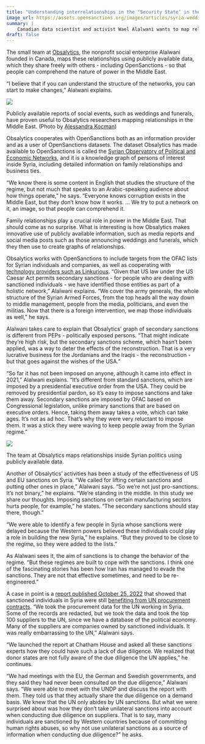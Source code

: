 ```yaml
---
title: "Understanding interrelationships in the ‘Security State’ in the Middle East"
image_url: https://assets.opensanctions.org/images/articles/syria-wedding.jpg
summary: |
    Canadian data scientist and activist Wael Alalwani wants to map relationships between members of what he calls the ‘Security State’ - business elites, political actors, army generals and others. 
draft: false
---
```


The small team at [Obsalytics](https://obsalytics.org/), the nonprofit social enterprise Alalwani founded in Canada, maps these relationships using publicly available data, which they share freely with others - including OpenSanctions - so that people can comprehend the nature of power in the Middle East.

“I believe that if you can understand the structure of the networks, you can start to make changes,” Alalwani explains.

<img class="img-fluid" src="https://assets.opensanctions.org/images/articles/syria-wedding.jpg">
<p class="img-caption">
    Publicly available reports of social events, such as weddings and funerals, have proven useful to Obsalytics researchers mapping relationships in the Middle East. (Photo by <a href="https://www.flickr.com/photos/akocman/">Alessandra Kocman</a>)
</p>

Obsalytics cooperates with OpenSanctions both as an information provider and as a user of OpenSanctions datasets. The dataset Obsalytics has made available to OpenSanctions is called the [Syrian Observatory of Political and Economic Networks](https://www.opensanctions.org/datasets/sy_obsalytics_opensyr/), and it is a knowledge graph of persons of interest inside Syria, including detailed information on family relationships and business ties.

“We know there is some content in English that studies the structure of the regime, but not much that speaks to an Arabic-speaking audience about how things operate,” he says. “Everyone knows corruption exists in the Middle East, but they don’t know how it works. … We try to put a network on it, an image, so that people can comprehend it.

Family relationships play a crucial role in power in the Middle East. That should come as no surprise. What is interesting is how Obsalytics makes innovative use of publicly available information, such as media reports and social media posts such as those announcing weddings and funerals, which they then use to create graphs of relationships.

Obsalytics works with OpenSanctions to include targets from the OFAC lists for Syrian individuals and companies, as well as cooperating with [technology providers such as Linkurious](https://linkurious.com/blog/obsalytics-syrian-regime-financial-flows/). “Given that US law under the US Caesar Act permits secondary sanctions - for people who are dealing with sanctioned individuals - we have identified those entities as part of a holistic network,” Alalwani explains. “We cover the army generals, the whole structure of the Syrian Armed Forces, from the top heads all the way down to middle management, people from the media, politicians, and even the militias. Now that there is a foreign intervention, we map those individuals as well,” he says.

Alalwani takes care to explain that Obsalytics’ graph of secondary sanctions is different from PEPs - politically exposed persons. “That might indicate they’re high risk, but the secondary sanctions scheme, which hasn’t been applied, was a way to deter the effects of the reconstruction. That is a very lucrative business for the Jordanians and the Iraqis - the reconstruction - but that goes against the wishes of the USA.”

“So far it has not been imposed on anyone, although it came into effect in 2021,” Alalwani explains. “It’s different from standard sanctions, which are imposed by a presidential executive order from the USA. They could be removed by presidential pardon, so it’s easy to impose sanctions and take them away. Secondary sanctions are imposed by OFAC based on Congressional legislation, unlike primary sanctions that are based on executive orders. Hence, taking them away takes a vote, which can take ages. It’s not as ad hoc. That’s why they were very reluctant to impose them. It was a stick they were waving to keep people away from the Syrian regime.”

<img class="img-fluid" src="https://assets.opensanctions.org/images/articles/obsalytics-team.png">
<p class="img-caption">
    The team at Obsalytics maps relationships inside Syrian politics using publicly available data.
</p>

Another of Obsalytics’ activities has been a study of the effectiveness of US and EU sanctions on Syria. “We called for lifting certain sanctions and putting other ones in place,” Alalwani says. “So we’re not just pro-sanctions. It’s not binary,” he explains. “We’re standing in the middle. In this study we share our thoughts. Imposing sanctions on certain manufacturing sectors hurts people, for example,” he states. “The secondary sanctions should stay there, though.”

“We were able to identify a few people in Syria whose sanctions were delayed because the Western powers believed these individuals could play a role in building the new Syria,” he explains. “But they proved to be close to the regime, so they were added to the lists.”

As Alalwani sees it, the aim of sanctions is to change the behavior of the regime. “But these regimes are built to cope with the sanctions. I think one of the fascinating stories has been how Iran has managed to evade the sanctions. They are not that effective sometimes, and need to be re-engineered.”

A case in point is a [report published October 25, 2022](https://sldp.ngo/wp-content/uploads/2022/10/Brief_SLDP_OPEN-UN-Procurement-Contracts-in-Syria.pdf) that showed that sanctioned individuals in Syria were still [benefiting from UN procurement contracts](https://apnews.com/article/europe-middle-east-business-syria-united-nations-1334286b786e27c29e61d0bad5109ca2). “We took the procurement data for the UN working in Syria. Some of the records are redacted, but we took the data and took the top 100 suppliers to the UN, since we have a database of the political economy. Many of the suppliers are companies owned by sanctioned individuals. It was really embarrassing to the UN,” Alalwani says.

“We launched the report at Chatham House and asked all these sanctions experts how they could have such a lack of due diligence. We realized that donor states are not fully aware of the due diligence the UN applies,” he continues.

“We had meetings with the EU, the German and Swedish governments, and they said they had never been consulted on the due diligence,” Alalwani says. “We were able to meet with the  UNDP and discuss the report with them. They told us that they actually share the due diligence on a demand basis. We knew that the UN only abides by UN sanctions. But what we were surprised about was how they don’t take unilateral sanctions into account when conducting due diligence on suppliers. That is to say, many individuals are sanctioned by Western countries because of committing human rights abuses, so why not use unilateral sanctions as a source of information when conducting due diligence?” he asks.
